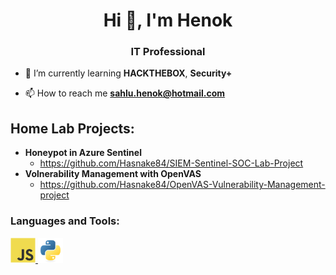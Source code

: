 <h1 align="center">Hi 👋, I'm Henok</h1>
<h3 align="center">IT Professional</h3>

- 🌱 I’m currently learning **HACKTHEBOX**, **Security+**

- 📫 How to reach me **sahlu.henok@hotmail.com**

<h3 </h3>
<p align="left">
</p>
<h2> Home Lab Projects:</h2>
  
- <b>Honeypot in Azure Sentinel</b>
  - https://github.com/Hasnake84/SIEM-Sentinel-SOC-Lab-Project
- <b>Volnerability Management with OpenVAS</b>
  - https://github.com/Hasnake84/OpenVAS-Vulnerability-Management-project</b></i>
<h3 align="left">Languages and Tools:</h3>
<p align="left"> <a href="https://developer.mozilla.org/en-US/docs/Web/JavaScript" target="_blank" rel="noreferrer"> <img src="https://raw.githubusercontent.com/devicons/devicon/master/icons/javascript/javascript-original.svg" alt="javascript" width="40" height="40"/> </a> <a href="https://www.python.org" target="_blank" rel="noreferrer"> <img src="https://raw.githubusercontent.com/devicons/devicon/master/icons/python/python-original.svg" alt="python" width="40" height="40"/> </a> </p>

